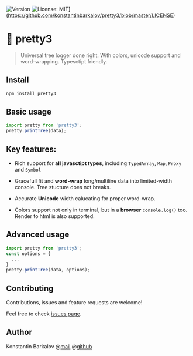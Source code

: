 ![Version](https://img.shields.io/badge/version-0.2.2-alpha-red.svg?cacheSeconds=2592000) ![License: MIT](https://img.shields.io/badge/License-MIT-green.svg)](https://github.com/konstantinbarkalov/pretty3/blob/master/LICENSE)
# 🌳 pretty3

> Universal tree logger done right. With colors, unicode support and word-wrapping. Typesctipt friendly.

## Install

```sh
npm install pretty3
```

## Basic usage


```javascript
import pretty from 'pretty3';
pretty.printTree(data);
```
## Key features:

- Rich support for **all javasctipt types**, including `TypedArray`, `Map`, `Proxy` and `Symbol`

- Gracefull fit and **word-wrap** long/multiline data into limited-width console. Tree stucture does not breaks.

- Accurate **Unicode**  width calucating for proper word-wrap.

- Colors support not only in terminal, but in a **browser** `console.log()` too. Render to html is also supported.

## Advanced usage


```javascript
import pretty from 'pretty3';
const options = {
  ...
}
pretty.printTree(data, options);
```

## Contributing

Contributions, issues and feature requests are welcome!

Feel free to check [issues page](todo).

## Author

Konstantin Barkalov @[mail](mailto:mail@barkalov.ru) @[github](https://github.com/konstantinbarkalov)